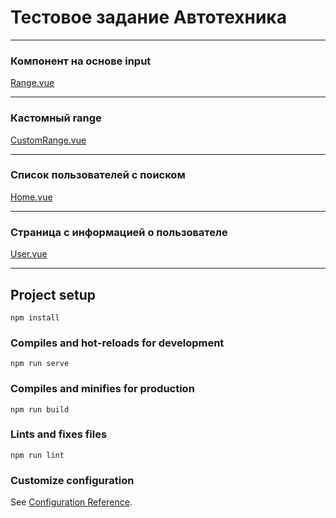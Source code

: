 # Тестовое задание Автотехника
____
### Компонент на основе input
[Range.vue](./src/components/Range.vue)
____
### Кастомный range
[CustomRange.vue](./src/components/CustomRange.vue)
____
### Список пользователей с поиском
[Home.vue](./src/views/Home.vue)
____
### Страница с информацией о пользователе
[User.vue](./src/views/User.vue)
____

## Project setup
```
npm install
```

### Compiles and hot-reloads for development
```
npm run serve
```

### Compiles and minifies for production
```
npm run build
```

### Lints and fixes files
```
npm run lint
```

### Customize configuration
See [Configuration Reference](https://cli.vuejs.org/config/).
